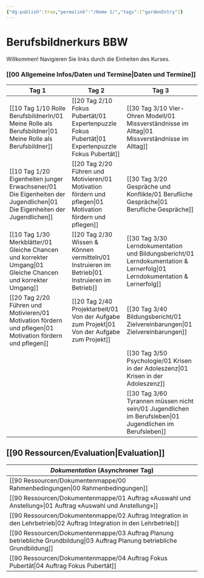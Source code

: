 ```yaml
---
{"dg-publish":true,"permalink":"/Home 1/","tags":["gardenEntry"]}
---
```


# Berufsbildnerkurs BBW

Willkommen!
Navigieren Sie links durch die Einheiten des Kurses. 
### [[00 Allgemeine Infos/Daten und Termine\|Daten und Termine]]

| **Tag 1**                                   | **Tag 2**                             | **Tag 3**                             |
| ------------------------------------------- | ------------------------------------- | ------------------------------------- |
| [[10 Tag 1/10 Rolle BerufsbildnerIn/01 Meine Rolle als Berufsbildner\|01 Meine Rolle als Berufsbildner]]        | [[20 Tag 2/10 Fokus Pubertät/01 Expertenpuzzle Fokus Pubertät\|01 Expertenpuzzle Fokus Pubertät]]  | [[30 Tag 3/10 Vier-Ohren Modell/01 Missverständnisse im Alltag\|01 Missverständnisse im Alltag]]    |
| [[10 Tag 1/20 Eigenheiten junger Erwachsener/01 Die Eigenheiten der Jugendlichen\|01 Die Eigenheiten der Jugendlichen]]     | [[20 Tag 2/20 Führen und Motivieren/01 Motivation fördern und pflegen\|01 Motivation fördern und pflegen]] | [[30 Tag 3/20 Gespräche und Konflikte/01 Berufliche Gespräche\|01 Berufliche Gespräche]]           |
| [[10 Tag 1/30 Merkblätter/01 Gleiche Chancen und korrekter Umgang\|01 Gleiche Chancen und korrekter Umgang]] | [[20 Tag 2/30 Wissen & Können vermitteln/01 Instruieren im Betrieb\|01 Instruieren im Betrieb]]         | [[30 Tag 3/30 Lerndokumentation und Bildungsbericht/01 Lerndokumentation & Lernerfolg\|01 Lerndokumentation & Lernerfolg]] |
| [[20 Tag 2/20 Führen und Motivieren/01 Motivation fördern und pflegen\|01 Motivation fördern und pflegen]]       | [[20 Tag 2/40 Projektarbeit/01 Von der Aufgabe zum Projekt\|01 Von der Aufgabe zum Projekt]]    | [[30 Tag 3/40 Bildungsbericht/01 Zielvereinbarungen\|01 Zielvereinbarungen]]             |
|                                             |                                       | [[30 Tag 3/50 Psychologie/01 Krisen in der Adoleszenz\|01 Krisen in der Adoleszenz]]       |
|                                             |                                       | [[30 Tag 3/60 Tyrannen müssen nicht sein/01 Jugendlichen im Berufsleben\|01 Jugendlichen im Berufsleben]]    |

[[90 Ressourcen/Evaluation\|Evaluation]]
---

| *Dokumentation* (Asynchroner Tag)                |
| ------------------------------------------------ |
| [[90 Ressourcen/Dokumentenmappe/00 Rahmenbedingungen\|00 Rahmenbedingungen]]                         |
| [[90 Ressourcen/Dokumentenmappe/01 Auftrag «Auswahl und Anstellung»\|01 Auftrag «Auswahl und Anstellung»]]          |
| [[90 Ressourcen/Dokumentenmappe/02 Auftrag Integration in den Lehrbetrieb\|02 Auftrag Integration in den Lehrbetrieb]]    |
| [[90 Ressourcen/Dokumentenmappe/03 Auftrag Planung betriebliche Grundbildung\|03 Auftrag Planung betriebliche Grundbildung]] |
| [[90 Ressourcen/Dokumentenmappe/04 Auftrag Fokus Pubertät\|04 Auftrag Fokus Pubertät]]                    |
